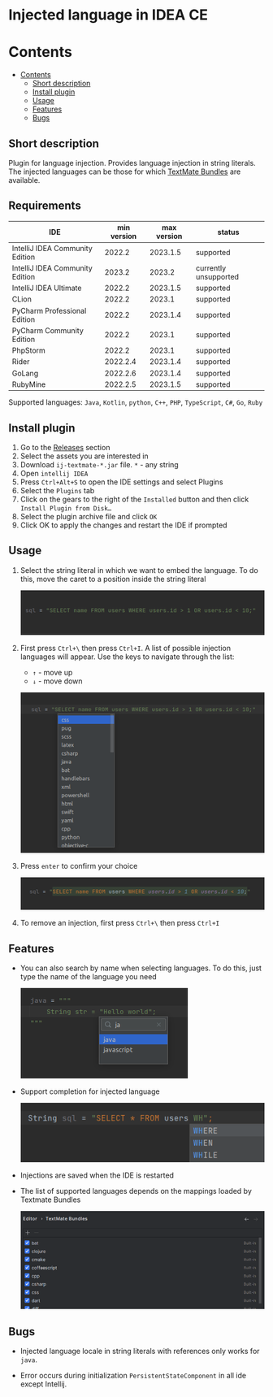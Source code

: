 # Injected language in IDEA CE

# Contents

- [Contents](#contents)
    - [Short description](#short-description)
    - [Install plugin](#install-plugin)
    - [Usage](#usage)
    - [Features](#features)
    - [Bugs](#bugs)

## Short description

Plugin for language injection. Provides language injection in string literals. The injected languages can be those for
which [TextMate Bundles](https://www.jetbrains.com/help/webstorm/tutorial-using-textmate-bundles.html) are available.

## Requirements

| IDE                             | min version | max version | status                |
|---------------------------------|-------------|-------------|-----------------------|
| IntelliJ IDEA Community Edition | 2022.2      | 2023.1.5    | supported             |
| IntelliJ IDEA Community Edition | 2023.2      | 2023.2      | currently unsupported |
| IntelliJ IDEA Ultimate          | 2022.2      | 2023.1.5    | supported             |
| CLion                           | 2022.2      | 2023.1      | supported             |
| PyCharm Professional Edition    | 2022.2      | 2023.1.4    | supported             |
| PyCharm Community Edition       | 2022.2      | 2023.1      | supported             |
| PhpStorm                        | 2022.2      | 2023.1      | supported             |
| Rider                           | 2022.2.4    | 2023.1.4    | supported             |
| GoLang                          | 2022.2.6    | 2023.1.4    | supported             |
| RubyMine                        | 2022.2.5    | 2023.1.5    | supported             |

Supported languages: `Java`, `Kotlin`, `python`, `C++`, `PHP`, `TypeScript`, `C#`, `Go`, `Ruby`

## Install plugin

1. Go to the [Releases](https://github.com/SuduIDE/ij-textmate) section
2. Select the assets you are interested in
3. Download `ij-textmate-*.jar` file. `*` - any string
4. Open `intellij IDEA`
5. Press `Ctrl+Alt+S` to open the IDE settings and select Plugins
6. Select the `Plugins` tab
7. Click on the gears to the right of the `Installed` button and then click `Install Plugin from Disk…`
8. Select the plugin archive file and click `OK`
9. Click OK to apply the changes and restart the IDE if prompted

## Usage

1. Select the string literal in which we want to embed the language. To do this, move the caret to a position inside the
   string literal

   ![string literal without injection](images/without_injection.png)

2. First press `Ctrl+\` then press `Ctrl+I`. A list of possible injection languages will appear. Use the keys to
   navigate through the list:
    - `↑` - move up
    - `↓` - move down

   ![select language](images/select_language.png)
3. Press `enter` to confirm your choice

   ![with injection](images/with_injection.png)

4. To remove an injection, first press `Ctrl+\` then press `Ctrl+I`

## Features

- You can also search by name when selecting languages. To do this, just type the name of the language you need

  ![search_language](images/search_language.png)

- Support completion for injected language

  ![variant_completion](images/variant_completion.png)

- Injections are saved when the IDE is restarted

- The list of supported languages depends on the mappings loaded by Textmate Bundles

  ![textmate_bundles](images/textmate_bundles.png)

## Bugs

- Injected language locale in string literals with references only works for `java`.

- Error occurs during initialization `PersistentStateComponent` in all ide except Intellij.

